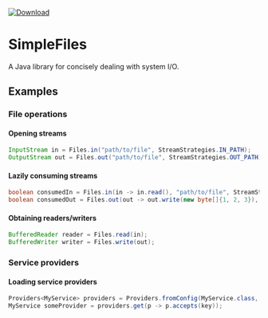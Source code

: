 [![Download][latest-img]][latest]

# SimpleFiles
A Java library for concisely dealing with system I/O.

## Examples
### File operations
#### Opening streams
```java
InputStream in = Files.in("path/to/file", StreamStrategies.IN_PATH);
OutputStream out = Files.out("path/to/file", StreamStrategies.OUT_PATH);
```

#### Lazily consuming streams
```java
boolean consumedIn = Files.in(in -> in.read(), "path/to/file", StreamStrategies.IN_PATH);
boolean consumedOut = Files.out(out -> out.write(new byte[]{1, 2, 3}), "path/to/file", StreamStrategies.OUT_PATH);
```

#### Obtaining readers/writers
```java
BufferedReader reader = Files.read(in);
BufferedWriter writer = Files.write(out);
```

### Service providers
#### Loading service providers
```java
Providers<MyService> providers = Providers.fromConfig(MyService.class, "someName", 42);
MyService someProvider = providers.get(p -> p.accepts(key));
```

[latest]: https://bintray.com/kkorolyov/java/simple-files/_latestVersion
[latest-img]: https://api.bintray.com/packages/kkorolyov/java/simple-files/images/download.svg
